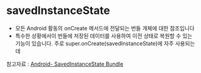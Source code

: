 # savedInstanceState

- 모든 Android 활동의 onCreate 메서드에 전달되는 번들 개체에 대한 참조입니다 
- 특수한 상황에서이 번들에 저장된 데이터를 사용하여 이전 상태로 복원할 수 있는 기능이 있습니다. 
주로 super.onCreate(savedInstanceState)에 자주 사용되는데



참고자료 : <a href="https://tinyurl.com/2doz3xem"> Android- SavedInstanceState Bundle</a>
